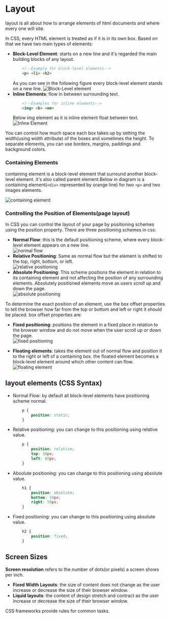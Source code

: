 # Layout

layout is all about how to arrange elements of html documents and where every one will site.

In CSS, every HTML element is treated as if it is in its own box. Based on that we have two main types of elements:
* **Block-Level Element**: starts on a new line and it's regarded the main building blocks of any layout. 
    ```html
        <!--Example for block-level elements-->
        <p> <li> <h2>
    ```
    As you can see in the following figure every block-level element stands on a new line.
    ![Block-Level element](../img/block-level-element.PNG)
* **Inline Elements**: flow in between surrounding text.  
    ```html
        <!--Examples for inline elements-->
        <img> <b> <em>
    ```  
    Below img element as it is inline element float between text.   
    ![Inline Element](../img/inline-element.PNG)  

You can control how much space each box takes up by setting the width(using width attribute) of the boxes and sometimes the height. To separate elements, you can use borders, margins, paddings and background colors.

### **Containing Elements** ###

containing element is a block-level element that surround another block-level element. it's also called parent element.Below in diagram is a containing element(`<div>` represented by orange line) for two `<p>` and two images elements.  

![containing element](../img/containing-element.PNG)

### **Controlling the Position of Elements(page layout)** ###

In CSS you can control the layout of your page by positioning schemes using the position property. There are three positioning schemes in css:
* **Normal Flow**: this is the default positioning scheme, where every block-level element appears on a new line.   
![normal flow](../img/normal-flow.PNG)  
* **Relative Positioning**: Same as normal flow but the element is shifted to the top, right, bottom, or left.  
![relative positioning](../img/relative-positioning.PNG)
* **Absolute Positioning**: This scheme positions the element in relation to its containing element and not affecting the position of any surrounding elements.  Absolutely positioned elements move as users scroll up and down the page.  
![absolute positioning](../img/absolute-positioning.PNG)  

To determine the exact position of an element, use the box offset properties to tell the browser how far from the top or bottom and left or right it should be placed. box offset properties are:

* **Fixed positioning**: positions the element in a fixed place in relation to the browser window and do not move when the user scroll up or down the page.  
![fixed positioning](../img/fixed-positioning.PNG)  

* **Floating elements**: takes the element out of normal flow and position it to the right or left of a containing box. the floated element becomes a  block-level element around which other content can flow.  
![floating element](../img/floating-element.PNG)


## layout elements (CSS Syntax)

* Normal Flow: by default all block-level elements have positioning scheme normal.  
    ```css
        p {
            position: static;
        }
    ```  
* Relative positioning: you can change to this positioning using relative value.  
    ```css
        p {
            position: relative;
            top: 10px;
            left: 80px;
        }
    ```  
* Absolute positioning: you can change to this positioning using absolute value.  
    ```css
        h1 {
            position: absolute;
            bottom: 10px;
            right: 50px;
        }
    ```   
* Fixed positioning: you can change to this positioning using absolute value.  
    ```css
        h2 {
            position: fixed;
        }
    ```  

## Screen Sizes

**Screen resolution** refers to the number of dots(or pixels) a screen shows per inch.

* **Fixed Width Layouts**: the size of content does not change as the user increase or decrease the size of their browser window.  
* **Liquid layouts**: the content of design stretch and contract as the user increase or decrease the size of their browser window.  

CSS frameworks provide rules for common tasks.